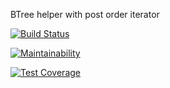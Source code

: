 BTree helper with post order iterator

[![Build Status](https://travis-ci.com/Romez/BTreeClass.svg?branch=master)](https://travis-ci.com/Romez/BTreeClass)

[![Maintainability](https://api.codeclimate.com/v1/badges/54078202f38c27dca581/maintainability)](https://codeclimate.com/github/Romez/BTreeClass/maintainability)

[![Test Coverage](https://api.codeclimate.com/v1/badges/54078202f38c27dca581/test_coverage)](https://codeclimate.com/github/Romez/BTreeClass/test_coverage)
